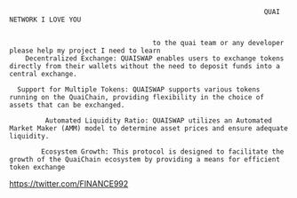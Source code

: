                                                                    QUAI NETWORK I LOVE YOU 
                                 
                                 
                                        to the quai team or any developer please help my project I need to learn
        Decentralized Exchange: QUAISWAP enables users to exchange tokens directly from their wallets without the need to deposit funds into a central exchange.

      Support for Multiple Tokens: QUAISWAP supports various tokens running on the QuaiChain, providing flexibility in the choice of assets that can be exchanged.

             Automated Liquidity Ratio: QUAISWAP utilizes an Automated Market Maker (AMM) model to determine asset prices and ensure adequate liquidity.

            Ecosystem Growth: This protocol is designed to facilitate the growth of the QuaiChain ecosystem by providing a means for efficient token exchange

https://twitter.com/FINANCE992 
